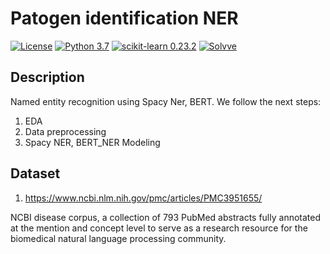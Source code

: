 # Patogen identification NER

[![License](http://img.shields.io/badge/license-MIT-green.svg?style=flat)](https://github.com/Solvve/ml_pathogen_identification_ner/blob/master/LICENSE)
[![Python 3.7](https://img.shields.io/badge/python-3.7-blue.svg)](https://www.python.org/downloads/release/python-378/)
[![scikit-learn 0.23.2](https://img.shields.io/badge/scikit_learn-0.23.2-blue)](https://scikit-learn.org/stable/)
[![Solvve](https://img.shields.io/badge/made%20in-solvve-blue)](https://solvve.com/)

## Description
Named entity recognition using Spacy Ner, BERT. 
We follow the next steps:
1. EDA
2. Data preprocessing
3. Spacy NER, BERT_NER Modeling


## Dataset

1. https://www.ncbi.nlm.nih.gov/pmc/articles/PMC3951655/

NCBI disease corpus, a collection of 793 PubMed abstracts fully annotated at the mention and concept level to serve as a research resource for the biomedical natural language processing community. 

